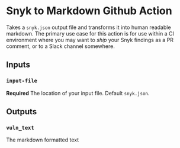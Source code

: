 # Snyk to Markdown Github Action

Takes a `snyk.json` output file and transforms it into human readable markdown. The primary use case for this action is for use within a CI environment where you may want to _ship_ your Snyk findings as a PR comment, or to a Slack channel somewhere.

## Inputs

### `input-file`

**Required** The location of your input file. Default `snyk.json`.

## Outputs

### `vuln_text`

The markdown formatted text
